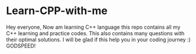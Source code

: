 # Learn-CPP-with-me
Hey everyone, Now  am learning C++ language this repo contains all my C++ learning and practice codes. This also contains many questions with their optimal solutions. I will be glad if this help you in your coding journey :) GODSPEED!
